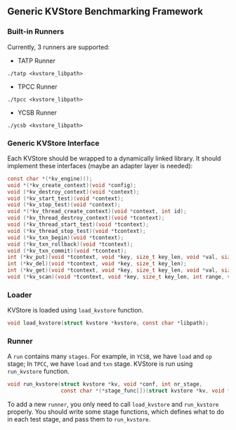 ## Generic KVStore Benchmarking Framework

### Built-in Runners

Currently, 3 runners are supported:

+ TATP Runner

```
./tatp <kvstore_libpath>
```

+ TPCC Runner

```
./tpcc <kvstore_libpath>
```

+ YCSB Runner

```
./ycsb <kvstore_libpath>
```

### Generic KVStore Interface

Each KVStore should be wrapped to a dynamically linked library. It should implement these interfaces (maybe an adapter layer is needed):

```C
const char *(*kv_engine)();
void *(*kv_create_context)(void *config);
void (*kv_destroy_context)(void *context);
void (*kv_start_test)(void *context);
void (*kv_stop_test)(void *context);
void *(*kv_thread_create_context)(void *context, int id);
void (*kv_thread_destroy_context)(void *tcontext);
void (*kv_thread_start_test)(void *tcontext);
void (*kv_thread_stop_test)(void *tcontext);
void (*kv_txn_begin)(void *tcontext);
void (*kv_txn_rollback)(void *tcontext);
void (*kv_txn_commit)(void *tcontext);
int (*kv_put)(void *tcontext, void *key, size_t key_len, void *val, size_t val_len);
int (*kv_del)(void *tcontext, void *key, size_t key_len);
int (*kv_get)(void *tcontext, void *key, size_t key_len, void *val, size_t *val_len);
void (*kv_scan)(void *tcontext, void *key, size_t key_len, int range, void *values);
```

### Loader

KVStore is loaded using `load_kvstore` function.

```C
void load_kvstore(struct kvstore *kvstore, const char *libpath);
```

### Runner

A `run` contains many `stages`. For example, in `YCSB`, we have `load` and `op` stage; In `TPCC`, we have `load` and `txn` stage. KVStore is run using `run_kvstore` function.

```C
void run_kvstore(struct kvstore *kv, void *conf, int nr_stage,
                 const char *(*stage_func[])(struct kvstore *kv, void *tcontext, int));
```

To add a new `runner`, you only need to call `load_kvstore` and `run_kvstore` properly. You should write some stage functions, which defines what to do in each test stage, and pass them to `run_kvstore`.

